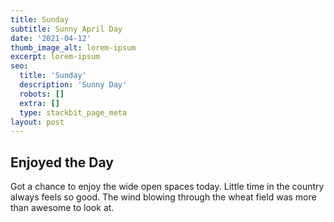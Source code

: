 ```yaml
---
title: Sunday
subtitle: Sunny April Day
date: '2021-04-12'
thumb_image_alt: lorem-ipsum
excerpt: lorem-ipsum
seo:
  title: 'Sunday'
  description: 'Sunny Day'
  robots: []
  extra: []
  type: stackbit_page_meta
layout: post
---
```

## Enjoyed the Day

Got a chance to enjoy the wide open spaces today. Little time in the country always feels so good. The wind blowing through the wheat field was more than awesome to look at. 
